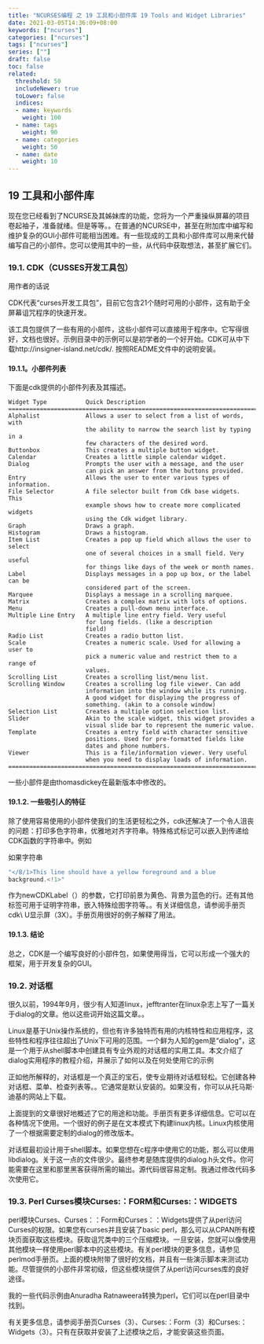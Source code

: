 ```yaml
---
title: "NCURSES编程 之 19 工具和小部件库 19 Tools and Widget Libraries"
date: 2021-03-05T14:36:09+08:00
keywords: ["ncurses"]
categories: ["ncurses"]
tags: ["ncurses"]
series: [""]
draft: false
toc: false
related:
  threshold: 50
  includeNewer: true
  toLower: false
  indices:
  - name: keywords
    weight: 100
  - name: tags
    weight: 90
  - name: categories
    weight: 50
  - name: date
    weight: 10
---
```


## 19 工具和小部件库
现在您已经看到了NCURSE及其姊妹库的功能，您将为一个严重操纵屏幕的项目卷起袖子，准备就绪。但是等等。。在普通的NCURSE中，甚至在附加库中编写和维护复杂的GUI小部件可能相当困难。有一些现成的工具和小部件库可以用来代替编写自己的小部件。您可以使用其中的一些，从代码中获取想法，甚至扩展它们。

### 19.1. CDK（CUSSES开发工具包）
用作者的话说

CDK代表“curses开发工具包”，目前它包含21个随时可用的小部件，这有助于全屏幕诅咒程序的快速开发。

该工具包提供了一些有用的小部件，这些小部件可以直接用于程序中。它写得很好，文档也很好。示例目录中的示例可以是初学者的一个好开始。CDK可从中下载http://insigner-island.net/cdk/. 按照README文件中的说明安装。

#### 19.1.1。小部件列表
下面是cdk提供的小部件列表及其描述。

```text
Widget Type           Quick Description
===========================================================================
Alphalist             Allows a user to select from a list of words, with
                      the ability to narrow the search list by typing in a
                      few characters of the desired word.
Buttonbox             This creates a multiple button widget. 
Calendar              Creates a little simple calendar widget.
Dialog                Prompts the user with a message, and the user
                      can pick an answer from the buttons provided.
Entry                 Allows the user to enter various types of information.
File Selector         A file selector built from Cdk base widgets. This
                      example shows how to create more complicated widgets
                      using the Cdk widget library.
Graph                 Draws a graph.
Histogram             Draws a histogram.
Item List             Creates a pop up field which allows the user to select
                      one of several choices in a small field. Very useful
                      for things like days of the week or month names.
Label                 Displays messages in a pop up box, or the label can be
                      considered part of the screen.
Marquee               Displays a message in a scrolling marquee.
Matrix                Creates a complex matrix with lots of options.
Menu                  Creates a pull-down menu interface.
Multiple Line Entry   A multiple line entry field. Very useful
                      for long fields. (like a description
                      field)
Radio List            Creates a radio button list.
Scale                 Creates a numeric scale. Used for allowing a user to
                      pick a numeric value and restrict them to a range of 
                      values.
Scrolling List        Creates a scrolling list/menu list.
Scrolling Window      Creates a scrolling log file viewer. Can add 
                      information into the window while its running. 
                      A good widget for displaying the progress of
                      something. (akin to a console window)
Selection List        Creates a multiple option selection list.
Slider                Akin to the scale widget, this widget provides a
                      visual slide bar to represent the numeric value.
Template              Creates a entry field with character sensitive 
                      positions. Used for pre-formatted fields like
                      dates and phone numbers.
Viewer                This is a file/information viewer. Very useful
                      when you need to display loads of information.
===========================================================================
```

一些小部件是由thomasdickey在最新版本中修改的。

#### 19.1.2. 一些吸引人的特征
除了使用容易使用的小部件使我们的生活更轻松之外，cdk还解决了一个令人沮丧的问题：打印多色字符串，优雅地对齐字符串。特殊格式标记可以嵌入到传递给CDK函数的字符串中。例如

如果字符串
```cpp
"</B/1>This line should have a yellow foreground and a blue
background.<!1>"
```
作为newCDKLabel（）的参数，它打印前景为黄色、背景为蓝色的行。还有其他标签可用于证明字符串，嵌入特殊绘图字符等。。有关详细信息，请参阅手册页cdk\ U显示屏（3X）。手册页用很好的例子解释了用法。

#### 19.1.3. 结论
总之，CDK是一个编写良好的小部件包，如果使用得当，它可以形成一个强大的框架，用于开发复杂的GUI。

### 19.2. 对话框
很久以前，1994年9月，很少有人知道linux，jefftranter在linux杂志上写了一篇关于dialog的文章。他以这些词开始这篇文章。。

Linux是基于Unix操作系统的，但也有许多独特而有用的内核特性和应用程序，这些特性和程序往往超出了Unix下可用的范围。一个鲜为人知的gem是“dialog”，这是一个用于从shell脚本中创建具有专业外观的对话框的实用工具。本文介绍了dialog实用程序的教程介绍，并展示了如何以及在何处使用它的示例

正如他所解释的，对话框是一个真正的宝石，使专业期待对话框轻松。它创建各种对话框、菜单、检查列表等。。它通常是默认安装的。如果没有，你可以从托马斯·迪基的网站上下载。

上面提到的文章很好地概述了它的用途和功能。手册页有更多详细信息。它可以在各种情况下使用。一个很好的例子是在文本模式下构建linux内核。Linux内核使用了一个根据需要定制的dialog的修改版本。

对话框最初设计用于shell脚本。如果您想在c程序中使用它的功能，那么可以使用libdialog。关于这一点的文件很少。最终参考是随库提供的dialog.h头文件。你可能需要在这里和那里黑客获得所需的输出。源代码很容易定制。我通过修改代码多次使用它。

### 19.3. Perl Curses模块Curses:：FORM和Curses:：WIDGETS
perl模块Curses、Curses：：Form和Curses：：Widgets提供了从perl访问Curses的权限。如果您有curses并且安装了basic perl，那么可以从CPAN所有模块页面获取这些模块。获取诅咒类中的三个压缩模块。一旦安装，您就可以像使用其他模块一样使用perl脚本中的这些模块。有关perl模块的更多信息，请参见perlmod手册页。上面的模块附带了很好的文档，并且有一些演示脚本来测试功能。尽管提供的小部件非常初级，但这些模块提供了从perl访问curses库的良好途径。

我的一些代码示例由Anuradha Ratnaweera转换为perl，它们可以在perl目录中找到。


有关更多信息，请参阅手册页Curses（3）、Curses:：Form（3）和Curses:：Widgets（3）。只有在获取并安装了上述模块之后，才能安装这些页面。

